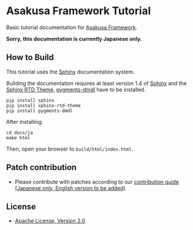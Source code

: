 # Asakusa Framework Tutorial

Basic tutorial documentation for [Asakusa Framework](https://github.com/asakusafw/asakusafw).

**Sorry, this documentation is currently Japanese only.**

## How to Build

This tutorial uses the [Sphinx](https://www.sphinx-doc.org) documentation system.

Building the documentation requires at least version 1.4 of [Sphinx](https://www.sphinx-doc.org) and the [Sphinx RTD Theme](https://pypi.python.org/pypi/sphinx_rtd_theme), [pygments-dmdl](https://pypi.python.org/pypi/pygments-dmdl) have to be installed.

```
pip install sphinx
pip install sphinx-rtd-theme
pip install pygments-dmdl
```

After installing:

```
cd docs/ja
make html
```

Then, open your browser to ``build/html/index.html``.

## Patch contribution
* Please contribute with patches according to our [contribution guide (Japanese only, English version to be added)](https://docs.asakusafw.com/latest/release/ja/html/contribution.html)

## License
* [Apache License, Version 2.0](http://www.apache.org/licenses/LICENSE-2.0)